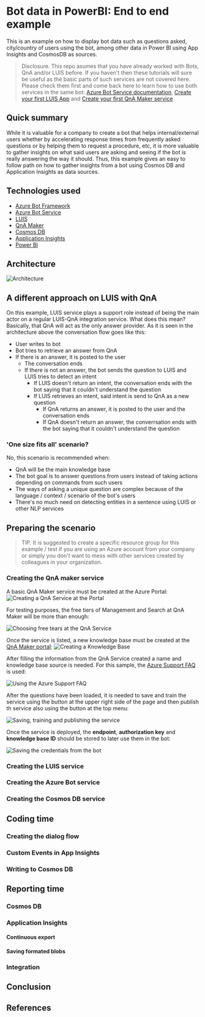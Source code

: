 # Bot data in PowerBI: End to end example
This is an example on how to display bot data such as questions asked, city/country of users using the bot, among other data in Power BI using App Insights and CosmosDB as sources.

>Disclosure. This repo asumes that you have already worked with Bots, QnA and/or LUIS before. If you haven't then these tutorials will sure be useful as the basic parts of such services are not covered here. Please check them first and come back here to learn how to use both services in the same bot: [Azure Bot Service documentation](https://azure.microsoft.com/en-us/services/bot-service/), [Create your first LUIS App](https://docs.microsoft.com/en-us/azure/cognitive-services/luis/luis-get-started-create-app) and [Create your first QnA Maker service](https://www.qnamaker.ai/)

## Quick summary
While it is valuable for a company to create a bot that helps internal/external users whether by accelerating response times from frequently asked questions or by helping them to request a procedure, etc, it is more valuable to gather insights on what said users are asking and seeing if the bot is really answering the way it should. 
Thus, this example gives an easy to follow path on how to gather insights from a bot using Cosmos DB and Application Insights as data sources.    

## Technologies used
- [Azure Bot Framework](https://dev.botframework.com/)
- [Azure Bot Service](https://azure.microsoft.com/en-us/services/bot-service/)
- [LUIS](https://azure.microsoft.com/en-us/services/cognitive-services/language-understanding-intelligent-service/)
- [QnA Maker](https://azure.microsoft.com/en-us/services/cognitive-services/qna-maker/)
- [Cosmos DB](https://azure.microsoft.com/en-us/services/cosmos-db/)
- [Application Insights](https://azure.microsoft.com/en-us/services/application-insights/)
- [Power BI](http://powerbi.com/)

## Architecture

![Architecture](images/architecture.png)

## A different approach on LUIS with QnA
On this example, LUIS service plays a support role instead of being the main actor on a regular LUIS-QnA integration service. 
What does this mean? Basically, that QnA will act as the only answer provider. As it is seen in the architecture above the conversation flow goes like this:
- User writes to bot
- Bot tries to retrieve an answer from QnA
- If there is an answer, it is posted to the user
    - The conversation ends
    - If there is not an answer, the bot sends the question to LUIS and LUIS tries to detect an intent
        - If LUIS doesn't return an intent, the conversation ends with the bot saying that it couldn't understand the question
        - If LUIS retrieves an intent, said intent is send to QnA as a new question
            - If QnA returns an answer, it is posted to the user and the conversation ends
            - If QnA doesn't return an answer, the converrsation ends with the bot saying that it couldn't understand the question

### 'One size fits all' scenario?
No, this scenario is recommended when:
- QnA will be the main knowledge base
- The bot goal is to answer questions from users instead of taking actions depending on commands from such users
- The ways of asking a unique question are complex because of the language / context / scenario of the bot's users
- There's no much need on detecting entities in a sentence using LUIS or other NLP services

## Preparing the scenario
> TIP. It is suggested to create a specific resource group for this example / test if you are using an Azure account from your company or simply you don't want to mess with other services created by colleagues in your organization.

### Creating the QnA maker service
A basic QnA Maker service must be created at the Azure Portal:
![Creating a QnA Service at the Portal](images/qna1.PNG)

For testing purposes, the free tiers of Management and Search at QnA Maker will be more than enough:

![Choosing free tears at the QnA Service](images/qna2.PNG)

Once the service is listed, a new knowledge base must be created at the [QnA Maker portal](https://www.qnamaker.ai/Home/MyServices):
![Creating a Knowledge Base](images/qna3.PNG)

After filling the information from the QnA Service created a name and knowledge base source is needed. For this sample, the [Azure Support FAQ](https://azure.microsoft.com/en-us/support/faq/) is used:

![Using the Azure Support FAQ](images/qna4.PNG)

After the questions have been loaded, it is needed to save and train the service using the button at the upper right side of the page and then publish th service also using the button at the top menu:

![Saving, training and publishing the service](images/qna5.PNG)

Once the service is deployed, the **endpoint**, **authorization key** and **knowledge base ID** should be stored to later use them in the bot:

![Saving the credentials from the bot](images/qna6.PNG)

### Creating the LUIS service
### Creating the Azure Bot service 
### Creating the Cosmos DB service 

## Coding time ##
### Creating the dialog flow
### Custom Events in App Insights
### Writing to Cosmos DB

## Reporting time
### Cosmos DB
### Application Insights
#### Continuous export
#### Saving formated blobs
### Integration

## Conclusion 

## References
